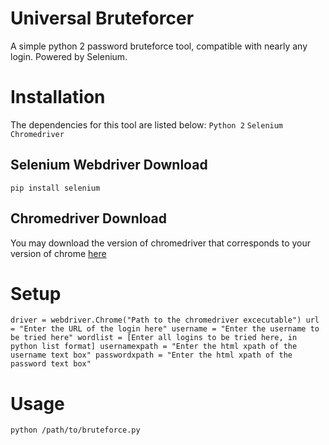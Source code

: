 # Universal Bruteforcer
A simple python 2 password bruteforce tool, compatible with nearly any login. Powered by Selenium.

# Installation
The dependencies for this tool are listed below:
  `Python 2`
  `Selenium`
  `Chromedriver`
  
## Selenium Webdriver Download
  `pip install selenium`
  
## Chromedriver Download
  You may download the version of chromedriver that corresponds to your version of chrome <a href="https://chromedriver.chromium.org/">here</a> 
  

# Setup
`driver = webdriver.Chrome("Path to the chromedriver excecutable")
url = "Enter the URL of the login here"
username = "Enter the username to be tried here"
wordlist = [Enter all logins to be tried here, in python list format]
usernamexpath = "Enter the html xpath of the username text box"
passwordxpath = "Enter the html xpath of the password text box"`

# Usage
`python /path/to/bruteforce.py`
